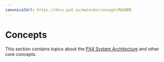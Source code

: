 ```yaml
---
canonicalUrl: https://docs.px4.io/main/en/concept/README
---
```


# Concepts

This section contains topics about the [PX4 System Architecture](../concept/architecture.md) and other core concepts.